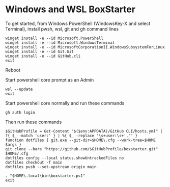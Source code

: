 # Windows and WSL BoxStarter

To get started, from Windows PowerShell (WindowsKey-X and select Terminal), install pwsh, wsl, git and gh command lines
```
winget install -e --id Microsoft.PowerShell
winget install -e --id Microsoft.WindowsTerminal
winget install -e --id MicrosoftCorporationII.WindowsSubsystemForLinux
winget install -e --id Git.Git
winget install -e --id GitHub.cli
exit
```

Reboot

Start powershell core prompt as an Admin
```
wsl --update
exit
```


Start powershell core normally and run these commands
```
gh auth login
```

Then run these commands
```
$GitHubProfile = Get-Content "$($env:APPDATA)/GitHub CLI/hosts.yml" | ?{ $_ -match 'user:' } | %{ $_ -replace '\s+user:\s+','' }
function dotfiles { git.exe --git-dir=$HOME\.cfg --work-tree=$HOME $args }
git clone --bare "https://github.com/$GitHubProfile/boxstarter.git" $HOME/.cfg
dotfiles config --local status.showUntrackedFiles no
dotfiles checkout -f main
dotfiles push --set-upstream origin main

. "$HOME\.local\bin\boxstarter.ps1"
exit
```